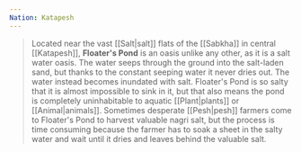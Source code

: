 ```yaml
---
Nation: Katapesh
---
```

> Located near the vast [[Salt|salt]] flats of the [[Sabkha]] in central [[Katapesh]], **Floater's Pond** is an oasis unlike any other, as it is a salt water oasis. The water seeps through the ground into the salt-laden sand, but thanks to the constant seeping water it never dries out. The water instead becomes inundated with salt.
> Floater's Pond is so salty that it is almost impossible to sink in it, but that also means the pond is completely uninhabitable to aquatic [[Plant|plants]] or [[Animal|animals]]. Sometimes desperate [[Pesh|pesh]] farmers come to Floater's Pond to harvest valuable nagri salt, but the process is time consuming because the farmer has to soak a sheet in the salty water and wait until it dries and leaves behind the valuable salt.